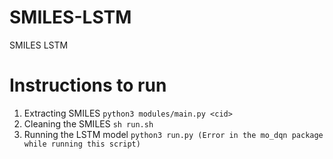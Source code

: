 # SMILES-LSTM

SMILES LSTM

# Instructions to run

1. Extracting SMILES
  ```python3 modules/main.py <cid>```
2. Cleaning the SMILES
  ```sh run.sh```
3. Running the LSTM model
  ```python3 run.py (Error in the mo_dqn package while running this script)```

